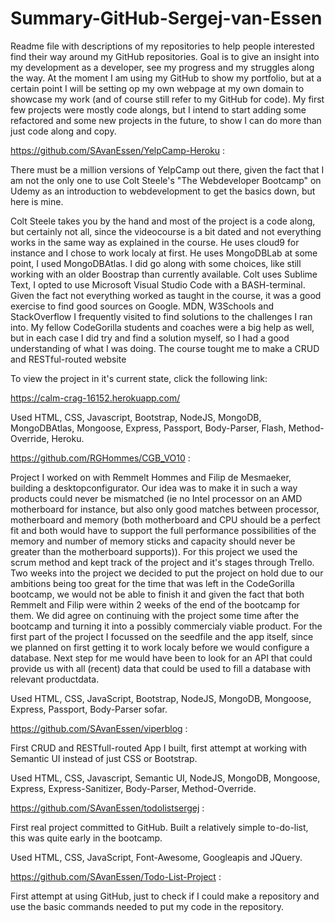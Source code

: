 # Summary-GitHub-Sergej-van-Essen
Readme file with descriptions of my repositories to help people interested find their way around my GitHub repositories. Goal is to give an insight into my development as a developer, see my progress and my struggles along the way. At the moment I am using my GitHub to show my portfolio, but at a certain point I will be setting op my own webpage at my own domain to showcase my work (and of course still refer to my GitHub for code). My first few projects were mostly code alongs, but I intend to start adding some refactored and some new projects in the future, to show I can do more than just code along and copy. 

https://github.com/SAvanEssen/YelpCamp-Heroku :

There must be a million versions of YelpCamp out there, given the fact that I am not the only one to use Colt Steele's "The Webdeveloper Bootcamp" on Udemy as an introduction to webdevelopment to get the basics down, but here is mine. 

Colt Steele takes you by the hand and most of the project is a code along, but certainly not all, since the videocourse is a bit dated and not everything works in the same way as explained in the course. He uses cloud9 for instance and I chose to work localy at first. He uses MongoDBLab at some point, I used MongoDBAtlas. I did go along with some choices, like still working with an older Boostrap than currently available. Colt uses Sublime Text, I opted to use Microsoft Visual Studio Code with a BASH-terminal. Given the fact not everything worked as taught in the course, it was a good exercise to find good sources on Google. MDN, W3Schools and StackOverflow I frequently visited to find solutions to the challenges I ran into. My fellow CodeGorilla students and coaches were a big help as well, but in each case I did try and find a solution myself, so I had a good understanding of what I was doing. The course tought me to make a CRUD and RESTful-routed website 

To view the project in it's current state, click the following link:

https://calm-crag-16152.herokuapp.com/

Used HTML, CSS, Javascript, Bootstrap, NodeJS, MongoDB, MongoDBAtlas, Mongoose, Express, Passport, Body-Parser, Flash, Method-Override, Heroku.

https://github.com/RGHommes/CGB_VO10 :

Project I worked on with Remmelt Hommes and Filip de Mesmaeker, building a desktopconfigurator. Our idea was to make it in such a way products could never be mismatched (ie no Intel processor on an AMD motherboard for instance, but also only good matches between processor, motherboard and memory (both motherboard and CPU should be a perfect fit and both would have to support the full performance possibilities of the memory and number of memory sticks and capacity should never be greater than the motherboard supports)). For this project we used the scrum method and kept track of the project and it's stages through Trello. Two weeks into the project we decided to put the project on hold due to our ambitions being too great for the time that was left in the CodeGorilla bootcamp, we would not be able to finish it and given the fact that both Remmelt and Filip were within 2 weeks of the end of the bootcamp for them. We did agree on continuing with the project some time after the bootcamp and turning it into a possibly commercialy viable product. For the first part of the project I focussed on the seedfile and the app itself, since we planned on first getting it to work localy before we would configure a database. Next step for me would have been to look for an API that could provide us with all (recent) data that could be used to fill a database with relevant productdata.

Used HTML, CSS, JavaScript, Bootstrap, NodeJS, MongoDB, Mongoose, Express, Passport, Body-Parser sofar.

https://github.com/SAvanEssen/viperblog :

First CRUD and RESTfull-routed App I built, first attempt at working with Semantic UI instead of just CSS or Bootstrap.

Used HTML, CSS, Javascript, Semantic UI, NodeJS, MongoDB, Mongoose, Express, Express-Sanitizer, Body-Parser, Method-Override. 

https://github.com/SAvanEssen/todolistsergej :

First real project committed to GitHub. Built a relatively simple to-do-list, this was quite early in the bootcamp.

Used HTML, CSS, JavaScript, Font-Awesome, Googleapis and JQuery.

https://github.com/SAvanEssen/Todo-List-Project :

First attempt at using GitHub, just to check if I could make a repository and use the basic commands needed to put my code in the repository.
